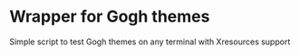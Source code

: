 # Wrapper for Gogh themes

Simple script to test Gogh themes on any terminal with Xresources support
